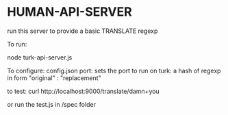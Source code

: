 HUMAN-API-SERVER
================

run this server to provide a basic TRANSLATE regexp

To run:

node turk-api-server.js

To configure:
config.json
	port: sets the port to run on
	turk: a hash of regexp in form "original" : "replacement"

to test:
curl http://localhost:9000/translate/damn+you

or run the test.js in /spec folder

